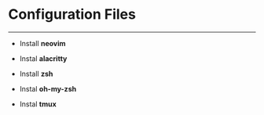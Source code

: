 # Configuration Files
---
- Install **neovim**

- Instal **alacritty** 

- Install **zsh** 

- Instal **oh-my-zsh** 

- Instal **tmux** 

